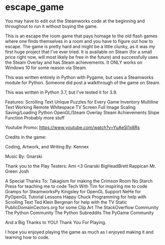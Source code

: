 # escape_game

You may have to edit out the Steamworks code at the beginning and throughout to run it without buying the game.  

This is an escape the room game that pays homage to the old flash games where one finds themselves in a room and you have to figure out how to escape.  The game is pretty hard and might be a little clunky, as it was my first huge project that I've ever tried.  It is available on Steam (for a small price right now, will most likely be free in the future) and successfully uses the Steam Overlay and has Steam achievements.  It ONLY works on Windows 10 for some reason via Steam. 

This was written entirely in Python with Pygame, but uses a Steamworks module for Python.  Someone did post a walkthrough of the game on Steam. 

This was written in Python 3.7, but I've tested it for 3.9.

Features:
Scrolling Text
Unique Puzzles for Every Game
Inventory
Multiline Text
Working Remote
Whitespace TV Screen
Full Image Scaling
Saving/Loading
Python OpenGL/Steam Overlay
Steam Achievements
Slope Function
Probably more stuff


Youtube Promo: https://www.youtube.com/watch?v=YuAeSl1x8Rs

Credits in the game:

Coding, Artwork, and Writing By:
Kennex

Music By:
Gnarski

Thank you to the Play Testers:
Ami <3
Gnarski
BigHeadBrett
Rappican
Mr. Green
Josh

A Special Thanks To:
Takagism for making the Crimson Room
No Starch Press for teaching me to code
Tech With Tim for inspiring me to code
Gramps for SteamworksPy
Kingsley for OpenGL Support
NeHe for PyOpenGL Tutorial Lessons
Happy Chuck Programming for help with Scrolling Text
Ted Klein Bergman for help with the TV Static
PublicDomainCectors.org for some Clip Art
The StackOverflow Community
The Python Community
The Python Subreddits
The PyGame Community

And a Big Thanks to YOU!
Thank You For Playing.

I hope you enjoyed playing the game as much as I
enjoyed making it and learning how to code.




